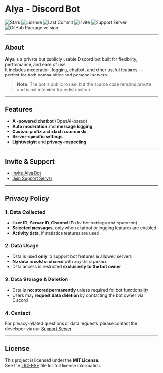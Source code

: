 # Alya - Discord Bot

![Stars](https://img.shields.io/github/stars/KnoxlyDev/Privacy-Policy-Bot-alya?style=social)
![License](https://img.shields.io/github/license/KnoxlyDev/Privacy-Policy-Bot-alya?cacheSeconds=60)
![Last Commit](https://img.shields.io/github/last-commit/KnoxlyDev/Privacy-Policy-Bot-alya)
![Invite](https://img.shields.io/badge/Invite-Alya%20Bot-blue?logo=discord&link=https://discord.com/oauth2/authorize?client_id=1311666717281226832&permissions=8&scope=bot)
![Support Server](https://img.shields.io/discord/1353342583438573701?label=Support%20Server&logo=discord)
![GitHub Package version](https://img.shields.io/github/package-json/v/KnoxlyDev/PrivacyBotAlya?label=version)


---

## About

**Alya** is a private but publicly usable Discord bot built for flexibility, performance, and ease of use.  
It includes moderation, logging, chatbot, and other useful features — perfect for both communities and personal servers.

> **Note:** The bot is public to use, but the source code remains private and is not intended for redistribution.

---

## Features

- **AI-powered chatbot** (OpenAI-based)  
- **Auto moderation** and **message logging**  
- **Custom prefix** and **slash commands**  
- **Server-specific settings**  
- **Lightweight** and **privacy-respecting**

---

## Invite & Support

- [Invite Alya Bot](https://discord.com/oauth2/authorize?client_id=1311666717281226832&permissions=8&scope=bot)  
- [Join Support Server](https://discord.gg/RuunxfUGnT)

---

## Privacy Policy

### 1. Data Collected
- **User ID**, **Server ID**, **Channel ID** (for bot settings and operation)  
- **Selected messages**, only when chatbot or logging features are enabled  
- **Activity data**, if statistics features are used

### 2. Data Usage
- Data is used **only** to support bot features in allowed servers  
- **No data is sold or shared** with any third parties  
- Data access is restricted **exclusively to the bot owner**

### 3. Data Storage & Deletion
- Data is **not stored permanently** unless required for bot functionality  
- Users may **request data deletion** by contacting the bot owner via Discord

### 4. Contact
For privacy-related questions or data requests, please contact the developer via our [Support Server](https://discord.gg/RuunxfUGnT).

---

## License

This project is licensed under the **MIT License**.  
See the [LICENSE](LICENSE) file for full license information.
